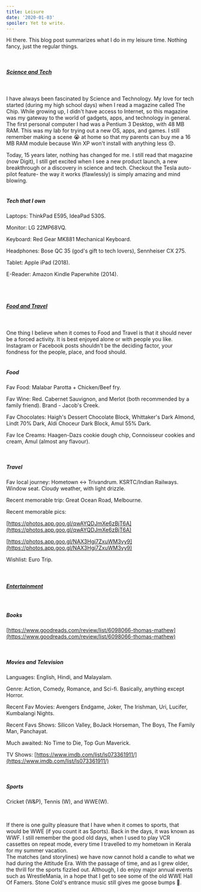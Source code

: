 ```yaml
---
title: Leisure
date: '2020-01-03'
spoiler: Yet to write.
---
```


Hi there. This blog post summarizes what I do in my leisure time. Nothing fancy, just the regular things.  

<br>

##### <ins>_Science and Tech_</ins>
<br>

I have always been fascinated by Science and Technology. My love for tech started (during my high school days) when I read a magazine called The Chip. While growing up, I didn't have access to Internet, so this magazine was my gateway to the world of gadgets, apps, and technology in general. The first personal computer I had was a Pentium 3 Desktop, with 48 MB RAM. This was my lab for trying out a new OS, apps, and games. I still remember making a scene 😭 at home so that my parents can buy me a 16 MB RAM module because Win XP won't install with anything less 😞.   

Today, 15 years later, nothing has changed for me. I still read that magazine (now Digit), I still get excited when I see a new product launch, a new breakthrough or a discovery in science and tech.  Checkout the Tesla auto-pilot feature- the way it works (flawlessly) is simply amazing and mind blowing.  
<br>

##### Tech that I own

Laptops: ThinkPad E595, IdeaPad 530S. 

Monitor: LG 22MP68VQ. 

Keyboard: Red Gear MK881 Mechanical Keyboard.

Headphones: Bose QC 35 (god's gift to tech lovers), Sennheiser CX 275.

Tablet: Apple iPad (2018).

E-Reader: Amazon Kindle Paperwhite (2014).  

<br>
<br>

##### <ins>_Food and Travel_</ins>
<br> 

One thing I believe when it comes to Food and Travel is that it should never be a forced activity. It is best enjoyed alone or with people you like. Instagram or Facebook posts shouldn't be the deciding factor, your fondness for the people, place, and food should.  
<br> 

##### Food

Fav Food: Malabar Parotta + Chicken/Beef fry. 

Fav Wine: Red. Cabernet Sauvignon, and Merlot (both recommended by a family friend). Brand - Jacob's Creek. 

Fav Chocolates: Haigh's Dessert Chocolate Block, Whittaker's Dark Almond, Lindt 70% Dark, Aldi Choceur Dark Block, Amul 55% Dark.

Fav Ice Creams: Haagen-Dazs cookie dough chip, Connoisseur cookies and cream, Amul (almost any flavour). 

<br> 


##### Travel

Fav local journey: Hometown ↔ Trivandrum. KSRTC/Indian Railways. Window seat.  Cloudy weather, with light drizzle. 

Recent memorable trip: Great Ocean Road, Melbourne. 

Recent memorable pics: 

[https://photos.app.goo.gl/qwAYQDJmXe6zBjT6A](https://photos.app.goo.gl/qwAYQDJmXe6zBjT6A) 

[https://photos.app.goo.gl/NAX3Hgi7ZxuWM3vy9](https://photos.app.goo.gl/NAX3Hgi7ZxuWM3vy9)

Wishlist: Euro Trip.  
<br>
<br>


##### <ins>_Entertainment_</ins>

<br> 

##### Books 

[https://www.goodreads.com/review/list/6098066-thomas-mathew](https://www.goodreads.com/review/list/6098066-thomas-mathew) 

<br>

##### Movies and Television

Languages: English, Hindi, and Malayalam. 

Genre: Action, Comedy, Romance, and Sci-fi. Basically, anything except Horror.  

Recent Fav Movies: Avengers Endgame, Joker, The Irishman, Uri, Lucifer, Kumbalangi Nights.

Recent Favs Shows: Silicon Valley, BoJack Horseman, The Boys, The Family Man, Panchayat.

Much awaited: No Time to Die, Top Gun Maverick. 

TV Shows: [https://www.imdb.com/list/ls073361911/](https://www.imdb.com/list/ls073361911/) 

<br>  

##### Sports

Cricket (W&P), Tennis (W), and WWE(W).  

<br>


If there is one guilty pleasure that I have when it comes to sports, that would be WWE (if you count it as Sports). Back in the days, it was known as WWF.  I still remember the good old days, when I used to play VCR cassettes on repeat mode, every time I travelled to my hometown in Kerala for my summer vacation.  
The matches (and storylines) we have now cannot hold a candle to what we had during the Attitude Era. With the passage of time, and as I grew older, the thrill for the sports fizzled out. Although, I do enjoy major annual events such as WrestleMania, in a hope that I get to see some of the old WWE Hall Of Famers.  Stone Cold's entrance music still gives me goose bumps 🤩.

<br> 
<br> 
